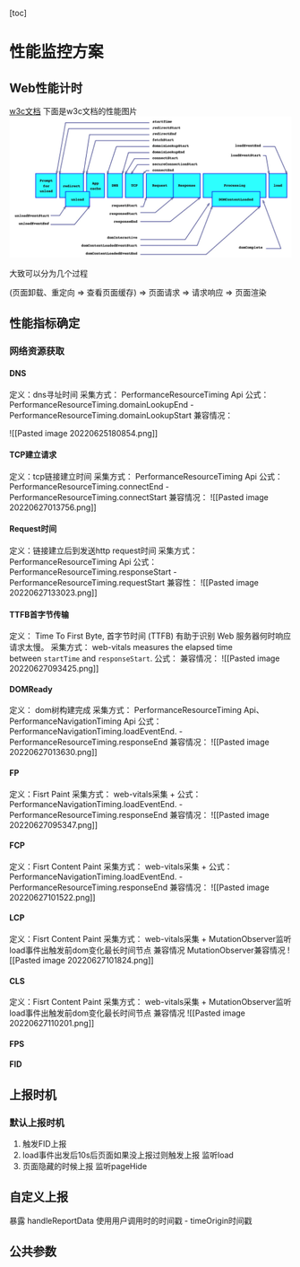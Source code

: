 [toc]

# 性能监控方案

## Web性能计时

[w3c文档](https://w3c.github.io/perf-timing-primer/)
下面是w3c文档的性能图片
![性能图片](./performance.jpg)

大致可以分为几个过程

(页面卸载、重定向 => 查看页面缓存) => 页面请求 => 请求响应 => 页面渲染

## 性能指标确定

### 网络资源获取

#### DNS
定义：dns寻址时间
采集方式：
PerformanceResourceTiming Api
公式：
PerformanceResourceTiming.domainLookupEnd - PerformanceResourceTiming.domainLookupStart
兼容情况：

![[Pasted image 20220625180854.png]]

#### TCP建立请求
定义：tcp链接建立时间
采集方式：
PerformanceResourceTiming Api
公式：
PerformanceResourceTiming.connectEnd - PerformanceResourceTiming.connectStart
兼容情况：
![[Pasted image 20220627013756.png]]
#### Request时间
定义：链接建立后到发送http request时间
采集方式：
PerformanceResourceTiming Api
公式：
PerformanceResourceTiming.responseStart - PerformanceResourceTiming.requestStart
兼容性：
![[Pasted image 20220627133023.png]]

#### TTFB首字节传输
定义：
Time To First Byte, 首字节时间 (TTFB) 有助于识别 Web 服务器何时响应请求太慢。
采集方式：
web-vitals  measures the elapsed time between `startTime` and `responseStart`.
公式：
兼容情况：
![[Pasted image 20220627093425.png]]
#### DOMReady
定义：
dom树构建完成
采集方式：
PerformanceResourceTiming Api、PerformanceNavigationTiming Api
公式：
PerformanceNavigationTiming.loadEventEnd. - PerformanceResourceTiming.responseEnd
兼容情况：
![[Pasted image 20220627013630.png]]
#### FP
定义：Fisrt Paint
采集方式：
web-vitals采集 + 
公式：
PerformanceNavigationTiming.loadEventEnd. - PerformanceResourceTiming.responseEnd
兼容情况：
![[Pasted image 20220627095347.png]]

#### FCP
定义：Fisrt Content Paint
采集方式：
web-vitals采集 + 
公式：
PerformanceNavigationTiming.loadEventEnd. - PerformanceResourceTiming.responseEnd
兼容情况：
![[Pasted image 20220627101522.png]]
#### LCP
定义：Fisrt Content Paint
采集方式：
web-vitals采集 + MutationObserver监听load事件出触发前dom变化最长时间节点
兼容情况
MutationObserver兼容情况
![[Pasted image 20220627101824.png]]


#### CLS
定义：Fisrt Content Paint
采集方式：
web-vitals采集 + MutationObserver监听load事件出触发前dom变化最长时间节点
兼容情况
![[Pasted image 20220627110201.png]]
#### FPS

#### FID


## 上报时机
### 默认上报时机
1. 触发FID上报
2. load事件出发后10s后页面如果没上报过则触发上报 监听load
3. 页面隐藏的时候上报 监听pageHide

## 自定义上报
暴露 handleReportData
使用用户调用时的时间戳 - timeOrigin时间戳
## 公共参数

